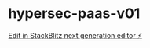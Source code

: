 # hypersec-paas-v01

[Edit in StackBlitz next generation editor ⚡️](https://stackblitz.com/~/github.com/leedatavanguard/hypersec-paas-v01)